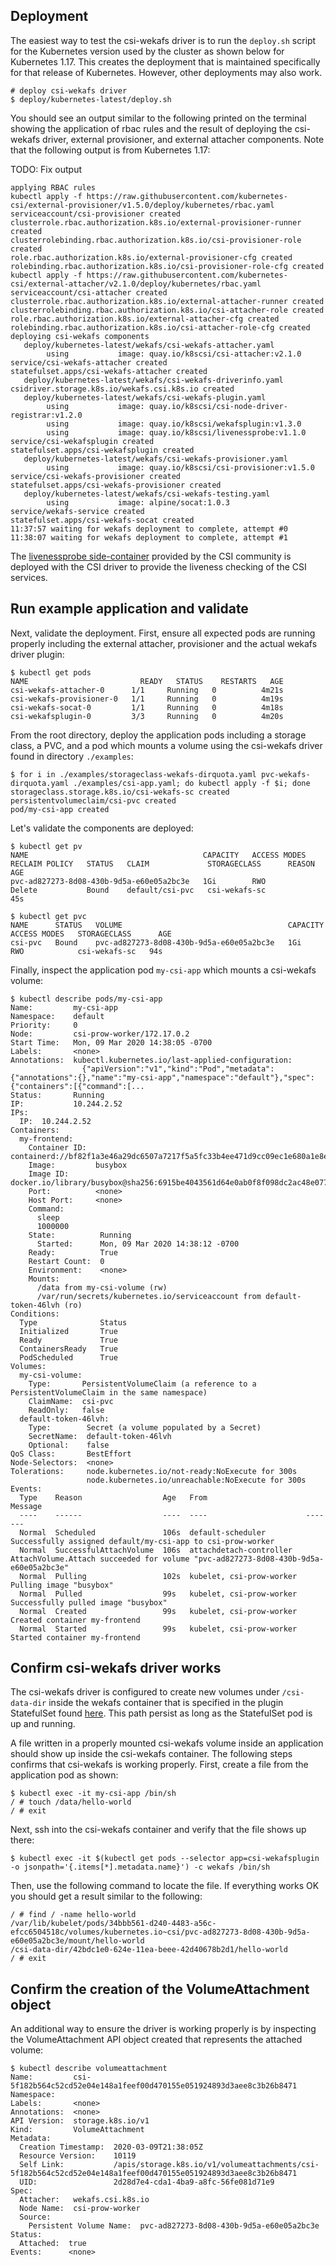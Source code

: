## Deployment
The easiest way to test the csi-wekafs driver is to run the `deploy.sh` script for the Kubernetes version used by
the cluster as shown below for Kubernetes 1.17. This creates the deployment that is maintained specifically for that
release of Kubernetes. However, other deployments may also work.

```
# deploy csi-wekafs driver
$ deploy/kubernetes-latest/deploy.sh
```

You should see an output similar to the following printed on the terminal showing the application of rbac rules and the
result of deploying the csi-wekafs driver, external provisioner, and external attacher components. Note that the following output is from Kubernetes 1.17:

TODO: Fix output
```shell
applying RBAC rules
kubectl apply -f https://raw.githubusercontent.com/kubernetes-csi/external-provisioner/v1.5.0/deploy/kubernetes/rbac.yaml
serviceaccount/csi-provisioner created
clusterrole.rbac.authorization.k8s.io/external-provisioner-runner created
clusterrolebinding.rbac.authorization.k8s.io/csi-provisioner-role created
role.rbac.authorization.k8s.io/external-provisioner-cfg created
rolebinding.rbac.authorization.k8s.io/csi-provisioner-role-cfg created
kubectl apply -f https://raw.githubusercontent.com/kubernetes-csi/external-attacher/v2.1.0/deploy/kubernetes/rbac.yaml
serviceaccount/csi-attacher created
clusterrole.rbac.authorization.k8s.io/external-attacher-runner created
clusterrolebinding.rbac.authorization.k8s.io/csi-attacher-role created
role.rbac.authorization.k8s.io/external-attacher-cfg created
rolebinding.rbac.authorization.k8s.io/csi-attacher-role-cfg created
deploying csi-wekafs components
   deploy/kubernetes-latest/wekafs/csi-wekafs-attacher.yaml
        using           image: quay.io/k8scsi/csi-attacher:v2.1.0
service/csi-wekafs-attacher created
statefulset.apps/csi-wekafs-attacher created
   deploy/kubernetes-latest/wekafs/csi-wekafs-driverinfo.yaml
csidriver.storage.k8s.io/wekafs.csi.k8s.io created
   deploy/kubernetes-latest/wekafs/csi-wekafs-plugin.yaml
        using           image: quay.io/k8scsi/csi-node-driver-registrar:v1.2.0
        using           image: quay.io/k8scsi/wekafsplugin:v1.3.0
        using           image: quay.io/k8scsi/livenessprobe:v1.1.0
service/csi-wekafsplugin created
statefulset.apps/csi-wekafsplugin created
   deploy/kubernetes-latest/wekafs/csi-wekafs-provisioner.yaml
        using           image: quay.io/k8scsi/csi-provisioner:v1.5.0
service/csi-wekafs-provisioner created
statefulset.apps/csi-wekafs-provisioner created
   deploy/kubernetes-latest/wekafs/csi-wekafs-testing.yaml
        using           image: alpine/socat:1.0.3
service/wekafs-service created
statefulset.apps/csi-wekafs-socat created
11:37:57 waiting for wekafs deployment to complete, attempt #0
11:38:07 waiting for wekafs deployment to complete, attempt #1
```

The [livenessprobe side-container](https://github.com/kubernetes-csi/livenessprobe) provided by the CSI community is deployed with the CSI driver to provide the liveness checking of the CSI services.

## Run example application and validate

Next, validate the deployment.  First, ensure all expected pods are running properly including the external attacher, provisioner and the actual wekafs driver plugin:

```shell
$ kubectl get pods
NAME                         READY   STATUS    RESTARTS   AGE
csi-wekafs-attacher-0      1/1     Running   0          4m21s
csi-wekafs-provisioner-0   1/1     Running   0          4m19s
csi-wekafs-socat-0         1/1     Running   0          4m18s
csi-wekafsplugin-0         3/3     Running   0          4m20s
```

From the root directory, deploy the application pods including a storage class, a PVC, and a pod which mounts a volume using the csi-wekafs driver found in directory `./examples`:

```shell
$ for i in ./examples/storageclass-wekafs-dirquota.yaml pvc-wekafs-dirquota.yaml ./examples/csi-app.yaml; do kubectl apply -f $i; done
storageclass.storage.k8s.io/csi-wekafs-sc created
persistentvolumeclaim/csi-pvc created
pod/my-csi-app created
```

Let's validate the components are deployed:

```shell
$ kubectl get pv
NAME                                       CAPACITY   ACCESS MODES   RECLAIM POLICY   STATUS   CLAIM             STORAGECLASS      REASON   AGE
pvc-ad827273-8d08-430b-9d5a-e60e05a2bc3e   1Gi        RWO            Delete           Bound    default/csi-pvc   csi-wekafs-sc            45s

$ kubectl get pvc
NAME      STATUS   VOLUME                                     CAPACITY   ACCESS MODES   STORAGECLASS      AGE
csi-pvc   Bound    pvc-ad827273-8d08-430b-9d5a-e60e05a2bc3e   1Gi        RWO            csi-wekafs-sc   94s
```

Finally, inspect the application pod `my-csi-app`  which mounts a csi-wekafs volume:

```shell
$ kubectl describe pods/my-csi-app
Name:         my-csi-app
Namespace:    default
Priority:     0
Node:         csi-prow-worker/172.17.0.2
Start Time:   Mon, 09 Mar 2020 14:38:05 -0700
Labels:       <none>
Annotations:  kubectl.kubernetes.io/last-applied-configuration:
                {"apiVersion":"v1","kind":"Pod","metadata":{"annotations":{},"name":"my-csi-app","namespace":"default"},"spec":{"containers":[{"command":[...
Status:       Running
IP:           10.244.2.52
IPs:
  IP:  10.244.2.52
Containers:
  my-frontend:
    Container ID:  containerd://bf82f1a3e46a29dc6507a7217f5a5fc33b4ee471d9cc09ec1e680a1e8e2fd60a
    Image:         busybox
    Image ID:      docker.io/library/busybox@sha256:6915be4043561d64e0ab0f8f098dc2ac48e077fe23f488ac24b665166898115a
    Port:          <none>
    Host Port:     <none>
    Command:
      sleep
      1000000
    State:          Running
      Started:      Mon, 09 Mar 2020 14:38:12 -0700
    Ready:          True
    Restart Count:  0
    Environment:    <none>
    Mounts:
      /data from my-csi-volume (rw)
      /var/run/secrets/kubernetes.io/serviceaccount from default-token-46lvh (ro)
Conditions:
  Type              Status
  Initialized       True 
  Ready             True 
  ContainersReady   True 
  PodScheduled      True 
Volumes:
  my-csi-volume:
    Type:       PersistentVolumeClaim (a reference to a PersistentVolumeClaim in the same namespace)
    ClaimName:  csi-pvc
    ReadOnly:   false
  default-token-46lvh:
    Type:        Secret (a volume populated by a Secret)
    SecretName:  default-token-46lvh
    Optional:    false
QoS Class:       BestEffort
Node-Selectors:  <none>
Tolerations:     node.kubernetes.io/not-ready:NoExecute for 300s
                 node.kubernetes.io/unreachable:NoExecute for 300s
Events:
  Type    Reason                  Age   From                      Message
  ----    ------                  ----  ----                      -------
  Normal  Scheduled               106s  default-scheduler         Successfully assigned default/my-csi-app to csi-prow-worker
  Normal  SuccessfulAttachVolume  106s  attachdetach-controller   AttachVolume.Attach succeeded for volume "pvc-ad827273-8d08-430b-9d5a-e60e05a2bc3e"
  Normal  Pulling                 102s  kubelet, csi-prow-worker  Pulling image "busybox"
  Normal  Pulled                  99s   kubelet, csi-prow-worker  Successfully pulled image "busybox"
  Normal  Created                 99s   kubelet, csi-prow-worker  Created container my-frontend
  Normal  Started                 99s   kubelet, csi-prow-worker  Started container my-frontend
```

## Confirm csi-wekafs driver works
The csi-wekafs driver is configured to create new volumes under `/csi-data-dir` inside the wekafs container that is specified in the plugin StatefulSet found [here](../deploy/kubernetes-1.17/wekafs/csi-wekafs-plugin.yaml).  This path persist as long as the StatefulSet pod is up and running.

A file written in a properly mounted csi-wekafs volume inside an application should show up inside the csi-wekafs container.  The following steps confirms that csi-wekafs is working properly.  First, create a file from the application pod as shown:

```shell
$ kubectl exec -it my-csi-app /bin/sh
/ # touch /data/hello-world
/ # exit
```

Next, ssh into the csi-wekafs container and verify that the file shows up there:
```shell
$ kubectl exec -it $(kubectl get pods --selector app=csi-wekafsplugin -o jsonpath='{.items[*].metadata.name}') -c wekafs /bin/sh

```
Then, use the following command to locate the file. If everything works OK you should get a result similar to the following:

```shell
/ # find / -name hello-world
/var/lib/kubelet/pods/34bbb561-d240-4483-a56c-efcc6504518c/volumes/kubernetes.io~csi/pvc-ad827273-8d08-430b-9d5a-e60e05a2bc3e/mount/hello-world
/csi-data-dir/42bdc1e0-624e-11ea-beee-42d40678b2d1/hello-world
/ # exit
```

## Confirm the creation of the VolumeAttachment object
An additional way to ensure the driver is working properly is by inspecting the VolumeAttachment API object created that represents the attached volume:

```shell
$ kubectl describe volumeattachment
Name:         csi-5f182b564c52cd52e04e148a1feef00d470155e051924893d3aee8c3b26b8471
Namespace:    
Labels:       <none>
Annotations:  <none>
API Version:  storage.k8s.io/v1
Kind:         VolumeAttachment
Metadata:
  Creation Timestamp:  2020-03-09T21:38:05Z
  Resource Version:    10119
  Self Link:           /apis/storage.k8s.io/v1/volumeattachments/csi-5f182b564c52cd52e04e148a1feef00d470155e051924893d3aee8c3b26b8471
  UID:                 2d28d7e4-cda1-4ba9-a8fc-56fe081d71e9
Spec:
  Attacher:   wekafs.csi.k8s.io
  Node Name:  csi-prow-worker
  Source:
    Persistent Volume Name:  pvc-ad827273-8d08-430b-9d5a-e60e05a2bc3e
Status:
  Attached:  true
Events:      <none>
```

